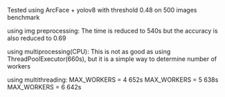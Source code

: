 Tested using ArcFace + yolov8 with threshold 0.48 on 500 images
benchmark

using img preprocessing:
The time is reduced to 540s but the accuracy is also reduced to 0.69

using multiprocessing(CPU):
This is not as good as using ThreadPoolExecutor(660s), but it is a simple way to determine number of workers

using multithreading:
MAX_WORKERS = 4  652s
MAX_WORKERS = 5  638s
MAX_WORKERS = 6  642s
